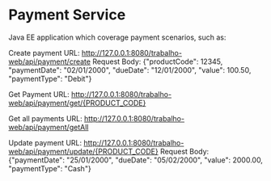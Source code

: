 # Payment Service
Java EE application which coverage payment scenarios, such as:

Create payment
URL: http://127.0.0.1:8080/trabalho-web/api/payment/create
Request Body: {"productCode": 12345, "paymentDate": "02/01/2000", "dueDate": "12/01/2000", "value": 100.50, "paymentType": "Debit"}

Get Payment
URL: http://127.0.0.1:8080/trabalho-web/api/payment/get/{PRODUCT_CODE}

Get all payments
URL: http://127.0.0.1:8080/trabalho-web/api/payment/getAll

Update payment
URL: http://127.0.0.1:8080/trabalho-web/api/payment/update/{PRODUCT_CODE}
Request Body: {"paymentDate": "25/01/2000", "dueDate": "05/02/2000", "value": 2000.00, "paymentType": "Cash"}